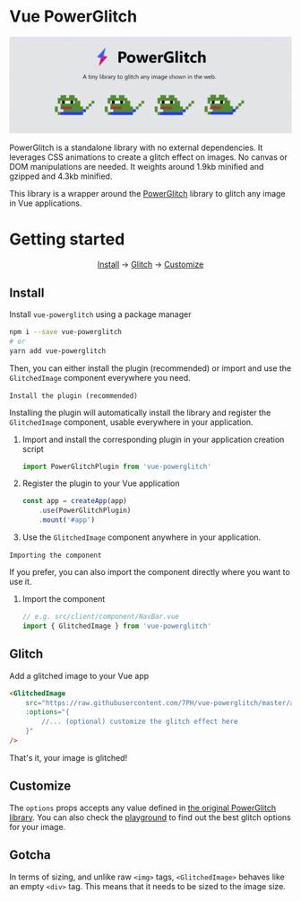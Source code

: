 # Vue PowerGlitch

<img src="./assets/intro.gif">

PowerGlitch is a standalone library with no external dependencies. It leverages CSS animations to create a glitch effect on images. No canvas or DOM manipulations are needed. It weights around 1.9kb minified and gzipped and 4.3kb minified.

This library is a wrapper around the [PowerGlitch](https://github.com/7PH/powerglitch) library to glitch any image in Vue applications.

# Getting started

<p align="center">
 <a href="#install">Install</a>
 → <a href="#glitch">Glitch</a>
 → <a href="#customize">Customize</a>
</p>

## Install

Install `vue-powerglitch` using a package manager
```bash
npm i --save vue-powerglitch
# or
yarn add vue-powerglitch
```

Then, you can either install the plugin (recommended) or import and use the `GlitchedImage` component everywhere you need.

`Install the plugin (recommended)`

Installing the plugin will automatically install the library and register the `GlitchedImage` component, usable everywhere in your application.

1. Import and install the corresponding plugin in your application creation script
    ```js
    import PowerGlitchPlugin from 'vue-powerglitch'
    ```
2. Register the plugin to your Vue application
    ```js
    const app = createApp(app)
        .use(PowerGlitchPlugin)
        .mount('#app')
    ```
3. Use the `GlitchedImage` component anywhere in your application.

`Importing the component`

If you prefer, you can also import the component directly where you want to use it.

1. Import the component
    ```js
    // e.g. src/client/component/NavBar.vue
    import { GlitchedImage } from 'vue-powerglitch'
    ```

## Glitch

Add a glitched image to your Vue app
```html
<GlitchedImage
    src="https://raw.githubusercontent.com/7PH/vue-powerglitch/master/assets/logo.png"
    :options="{
        //... (optional) customize the glitch effect here
    }"
/>
```

That's it, your image is glitched!

## Customize

The `options` props accepts any value defined in [the original PowerGlitch library](https://github.com/7PH/powerglitch). You can also check the [playground](https://7ph.github.io/powerglitch/#/playground) to find out the best glitch options for your image.

## Gotcha 

In terms of sizing, and unlike raw `<img>` tags, `<GlitchedImage>` behaves like an empty `<div>` tag. This means that it needs to be sized to the image size.
